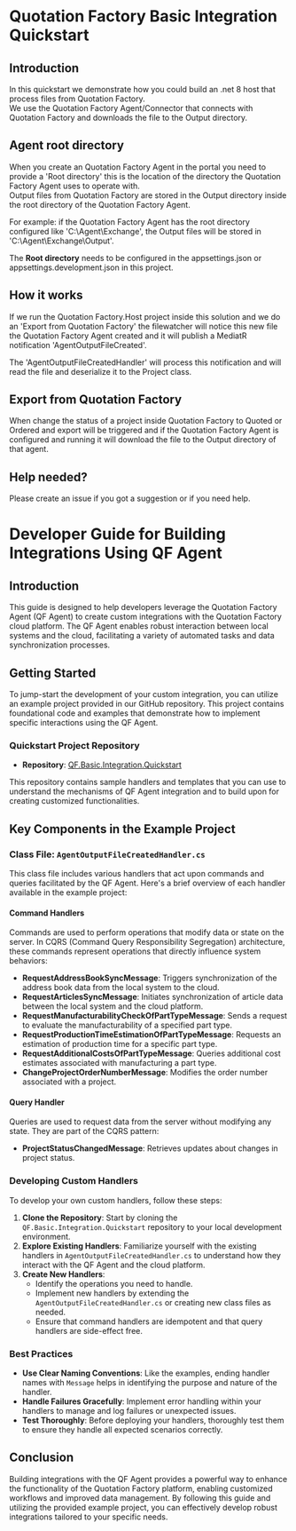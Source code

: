 # Quotation Factory Basic Integration Quickstart

## Introduction

In this quickstart we demonstrate how you could build an .net 8 host that process files from Quotation Factory.  
We use the Quotation Factory Agent/Connector that connects with Quotation Factory and downloads the file to the Output directory.

## Agent root directory

When you create an Quotation Factory Agent in the portal you need to provide a 'Root directory' this is the location of the directory the Quotation Factory Agent uses to operate with.  
Output files from Quotation Factory are stored in the Output directory inside the root directory of the Quotation Factory Agent.  

For example:
if the Quotation Factory Agent has the root directory configured like 'C:\Agent\Exchange', the Output files will be stored in 'C:\Agent\Exchange\Output'.

The **Root directory** needs to be configured in the appsettings.json or appsettings.development.json in this project.

## How it works

If we run the Quotation Factory.Host project inside this solution and we do an 'Export from Quotation Factory' the filewatcher will notice this new file the Quotation Factory Agent created and it will publish a MediatR notification 'AgentOutputFileCreated'.

The 'AgentOutputFileCreatedHandler' will process this notification and will read the file and deserialize it to the Project class.

## Export from Quotation Factory

When change the status of a project inside Quotation Factory to Quoted or Ordered and export will be triggered and if the Quotation Factory Agent is configured and running it will download the file to the Output directory of that agent.

## Help needed?

Please create an issue if you got a suggestion or if you need help.

# Developer Guide for Building Integrations Using QF Agent

## Introduction
This guide is designed to help developers leverage the Quotation Factory Agent (QF Agent) to create custom integrations with the Quotation Factory cloud platform. The QF Agent enables robust interaction between local systems and the cloud, facilitating a variety of automated tasks and data synchronization processes.

## Getting Started
To jump-start the development of your custom integration, you can utilize an example project provided in our GitHub repository. This project contains foundational code and examples that demonstrate how to implement specific interactions using the QF Agent.

### Quickstart Project Repository
- **Repository**: [QF.Basic.Integration.Quickstart](https://github.com/QuotationFactory/QF.Basic.Integration.Quickstart/tree/master)

This repository contains sample handlers and templates that you can use to understand the mechanisms of QF Agent integration and to build upon for creating customized functionalities.

## Key Components in the Example Project

### Class File: `AgentOutputFileCreatedHandler.cs`
This class file includes various handlers that act upon commands and queries facilitated by the QF Agent. Here's a brief overview of each handler available in the example project:

#### Command Handlers
Commands are used to perform operations that modify data or state on the server. In CQRS (Command Query Responsibility Segregation) architecture, these commands represent operations that directly influence system behaviors:

- **RequestAddressBookSyncMessage**: Triggers synchronization of the address book data from the local system to the cloud.
- **RequestArticlesSyncMessage**: Initiates synchronization of article data between the local system and the cloud platform.
- **RequestManufacturabilityCheckOfPartTypeMessage**: Sends a request to evaluate the manufacturability of a specified part type.
- **RequestProductionTimeEstimationOfPartTypeMessage**: Requests an estimation of production time for a specific part type.
- **RequestAdditionalCostsOfPartTypeMessage**: Queries additional cost estimates associated with manufacturing a part type.
- **ChangeProjectOrderNumberMessage**: Modifies the order number associated with a project.

#### Query Handler
Queries are used to request data from the server without modifying any state. They are part of the CQRS pattern:

- **ProjectStatusChangedMessage**: Retrieves updates about changes in project status.

### Developing Custom Handlers
To develop your own custom handlers, follow these steps:

1. **Clone the Repository**: Start by cloning the `QF.Basic.Integration.Quickstart` repository to your local development environment.
2. **Explore Existing Handlers**: Familiarize yourself with the existing handlers in `AgentOutputFileCreatedHandler.cs` to understand how they interact with the QF Agent and the cloud platform.
3. **Create New Handlers**:
   - Identify the operations you need to handle.
   - Implement new handlers by extending the `AgentOutputFileCreatedHandler.cs` or creating new class files as needed.
   - Ensure that command handlers are idempotent and that query handlers are side-effect free.

### Best Practices
- **Use Clear Naming Conventions**: Like the examples, ending handler names with `Message` helps in identifying the purpose and nature of the handler.
- **Handle Failures Gracefully**: Implement error handling within your handlers to manage and log failures or unexpected issues.
- **Test Thoroughly**: Before deploying your handlers, thoroughly test them to ensure they handle all expected scenarios correctly.

## Conclusion
Building integrations with the QF Agent provides a powerful way to enhance the functionality of the Quotation Factory platform, enabling customized workflows and improved data management. By following this guide and utilizing the provided example project, you can effectively develop robust integrations tailored to your specific needs.

